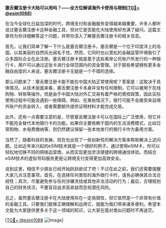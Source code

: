 **塞舌爾注册卡大陆可以用吗？——全方位解读海外卡使用与限制[[TG💪+ @esim1088](https://t.me/s/esim1088)]**

在当今全球化日益加深的时代，跨境支付和金融服务变得越来越重要。许多人都听说过塞舌爾注册卡这种金融工具，但对它是否能在大陆使用却充满了疑问。这篇文章将为你详细解答这个问题，并带你深入了解塞舌爾注册卡的相关信息。

首先，让我们简单了解一下什么是塞舌爾注册卡。塞舌爾是一个位于印度洋上的岛国，以其美丽的自然风光闻名于世。然而，它同时也以宽松的金融监管环境吸引了众多国际企业在此注册。塞舌爾注册卡就是基于这些离岸公司账户所发行的一种银行卡，用户可以通过这张卡进行全球范围内的资金管理。对于那些希望拥有更多金融自由度的人来说，塞舌爾注册卡无疑是一个不错的选择。

那么问题来了：塞舌爾注册卡能不能在中国大陆正常使用呢？答案是：这取决于具体情况。从技术层面来看，塞舌爾注册卡本身并没有任何限制，它可以被用于在线购物、转账等操作。但是由于中国大陆对外汇交易有着严格的管控政策，因此实际使用过程中可能会遇到一些障碍。例如，在某些情况下，银行可能不会接受来自境外账户的资金转入，或者需要额外提供证明材料才能完成交易。

此外，还有一点需要注意的是，尽管塞舌爾注册卡可以在国际上广泛使用，但它并不能完全替代本地银行卡的功能。如果你主要依赖于国内的生活消费模式，比如日常购物、水电费缴纳等，则仍然建议保留一张本地发行的银行卡作为备用方案。

当然了，随着科技的发展，现在也出现了一些创新性的解决方案来帮助解决上述问题。比如近年来兴起的eSIM技术就是一个很好的例子。通过使用eSIM卡，你可以轻松地切换不同的网络运营商，从而实现更加灵活便捷的跨境通信体验。而结合eSIM技术的虚拟号码服务更是让跨境支付变得更加高效安全。

说到这里，相信不少朋友已经开始跃跃欲试了吧！不过在此之前，我们还需要提醒大家几点注意事项。首先，在选择任何类型的海外银行卡时，请务必确保其合法合规性；其次，尽量避免参与任何涉嫌洗钱或其他非法活动的行为；最后，合理规划自己的财务状况，不要盲目追求高收益而忽视潜在风险。

总之，虽然塞舌爾注册卡在大陆使用存在一定局限性，但它依然是一个非常有价值的金融工具。只要我们能够正确理解和运用它，就能为我们带来诸多便利。希望本文能为大家提供更多关于这一领域的知识，让大家在面对类似问题时不再迷茫。

[[TG💪+ @esim1088](https://t.me/s/esim1088) ![Image](https://i.postimg.cc/4NQfJmqS/Snipaste-2025-05-13-00-14-12.png)]
